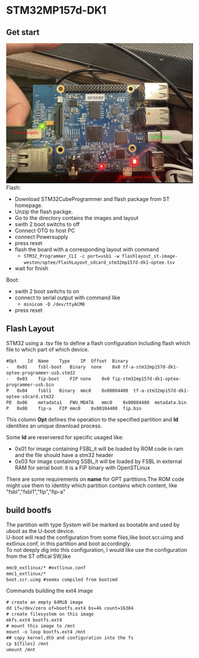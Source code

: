 # STM32MP157d-DK1
## Get start
![stm32mp157d](./stm32mp1.jpg)
Flash:
+ Download STM32CubeProgrammer and flash package from ST homepage.        
+ Unzip the flash packge.
+ Go to the directory contains the images and layout
+ swith 2 boot switchs to off      
+ Connect OTG to host PC
+ connect Powersupply
+ press reset
+ flash the board with a corresponding layout with command
  +  ```STM32_Programmer_CLI -c port=usb1 -w flashlayout_st-image-weston/optee/FlashLayout_sdcard_stm32mp157d-dk1-optee.tsv```
+  wait for finish

Boot:
+ swith 2 boot switchs to on
+ connect to serial output with command like
  + ```minicom -D /dev/ttyACM0```
+ press reset

## Flash Layout
STM32 using a .tsv file to define a flash configuration including flash which file to which part of which device.
```
#Opt	Id	Name	Type	IP	Offset	Binary
-	0x01	fsbl-boot	Binary	none	0x0	tf-a-stm32mp157d-dk1-optee-programmer-usb.stm32
-	0x03	fip-boot	FIP	none	0x0	fip-stm32mp157d-dk1-optee-programmer-usb.bin
P	0x04	fsbl1	Binary	mmc0	0x00004400	tf-a-stm32mp157d-dk1-optee-sdcard.stm32
PD	0x06	metadata1	FWU_MDATA	mmc0	0x00084400	metadata.bin
P	0x08	fip-a	FIP	mmc0	0x00104400	fip.bin

```
This column **Opt** defines the operation to the specified partition and **Id** identities an unique download process.

Some **Id** are reservered for specific usaged like:
+ 0x01 for image containing FSBL,it will be loaded by ROM code in ram and the file should have a stm32 header
+ 0x03 for image containing SSBL,it will be loaded by FSBL in external RAM for serial boot: it is a FIP binary with OpenSTLinux 
  
There are some requirements on **name**  for GPT partitions.The ROM code might use them to identity which partition contains which content, like "fsbl","fsbl1","fip","fip-a"

## build bootfs
The partition with type *System* will be marked as bootable and used by uboot as the U-boot device.   
U-boot will read the configuration from some files,like boot.scr.uimg and extlinux.conf, in this partition and boot accordingly.   
To not deeply dig into this configuration, I would like use the configuration from the ST offical SW,like
```
mmc0_extlinux/* #extlinux.conf
mmc1_extlinux/*
boot.scr.uimg #seems compiled from bootcmd

``` 
Commands building the ext4 image
```
# create an empty 64MiB image
dd if=/dev/zero of=bootfs.ext4 bs=4k count=16384
# create filesystem on this image
mkfs.ext4 bootfs.ext4
# mount this image to /mnt
mount -o loop bootfs.ext4 /mnt
## copy kernel,dtb and configuration into the fs
cp ${files} /mnt
umount /mnt
```

